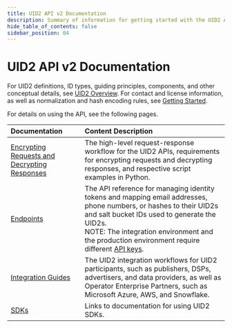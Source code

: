 ```yaml
---
title: UID2 API v2 Documentation
description: Summary of information for getting started with the UID2 API v2.
hide_table_of_contents: false
sidebar_position: 04
---
```


# UID2 API v2 Documentation

For UID2 definitions, ID types, guiding principles, components, and other conceptual details, see [UID2 Overview](intro.md). For contact and license information, as well as normalization and hash encoding rules, see [Getting Started](/docs/category/getting-started).

For details on using the API, see the following pages.

| Documentation | Content Description |
| :--- | :--- |
| [Encrypting Requests and Decrypting Responses](getting-started/gs-encryption-decryption.md) | The high-level request-response workflow for the UID2 APIs, requirements for encrypting requests and decrypting responses, and respective script examples in Python. |
| [Endpoints](endpoints/summary-endpoints.md) | The API reference for managing identity tokens and mapping email addresses, phone numbers, or hashes to their UID2s and salt bucket IDs used to generate the UID2s.<br/>NOTE: The integration environment and the production environment require different [API keys](ref-info/glossary-uid.md#gl-api-key). |
| [Integration Guides](guides/summary-guides.md) | The UID2 integration workflows for UID2 participants, such as publishers, DSPs, advertisers, and data providers, as well as Operator Enterprise Partners, such as Microsoft Azure, AWS, and Snowflake. |
| [SDKs](sdks/summary-sdks.md) | Links to documentation for using UID2 SDKs. | 

